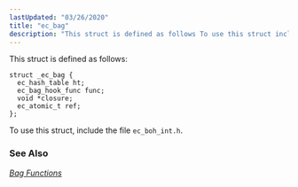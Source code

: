 ```yaml
---
lastUpdated: "03/26/2020"
title: "ec_bag"
description: "This struct is defined as follows To use this struct include the file ec boh int h Chapter 5 Bag Functions..."
---
```


This struct is defined as follows:

```
struct _ec_bag {
  ec_hash_table ht;
  ec_bag_hook_func func;
  void *closure;
  ec_atomic_t ref;
};
```

To use this struct, include the file `ec_boh_int.h`.

### <a name="idp45086592"></a> See Also

[*Bag Functions*](/momentum/3/3-api/bag)